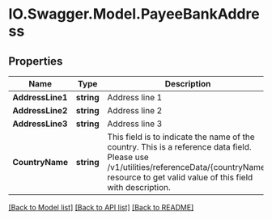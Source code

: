 # IO.Swagger.Model.PayeeBankAddress
## Properties

Name | Type | Description | Notes
------------ | ------------- | ------------- | -------------
**AddressLine1** | **string** | Address line 1 | 
**AddressLine2** | **string** | Address line 2 | [optional] 
**AddressLine3** | **string** | Address line 3 | [optional] 
**CountryName** | **string** | This field is to indicate the name of the country. This is a reference data field. Please use /v1/utilities/referenceData/{countryName} resource to get valid value of this field with description. | [optional] 

[[Back to Model list]](../README.md#documentation-for-models) [[Back to API list]](../README.md#documentation-for-api-endpoints) [[Back to README]](../README.md)

